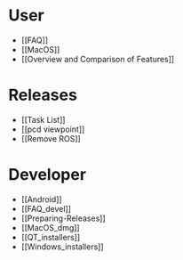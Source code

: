 # User

* [[FAQ]]
* [[MacOS]]
* [[Overview and Comparison of Features]]

# Releases

* [[Task List]]
* [[pcd viewpoint]]
* [[Remove ROS]]

# Developer

* [[Android]]
* [[FAQ_devel]]
* [[Preparing-Releases]]
* [[MacOS_dmg]]
* [[QT_installers]]
* [[Windows_installers]]